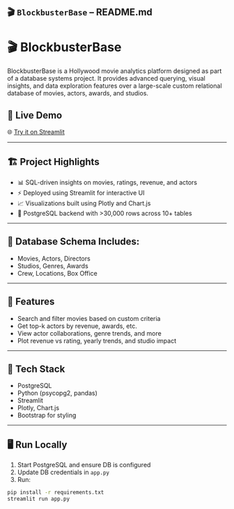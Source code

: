 ## 🎬 `BlockbusterBase` – README.md

# 🎬 BlockbusterBase

BlockbusterBase is a Hollywood movie analytics platform designed as part of a database systems project. It provides advanced querying, visual insights, and data exploration features over a large-scale custom relational database of movies, actors, awards, and studios.

## 🚀 Live Demo

🌐 [Try it on Streamlit](https://blockbusterbase-web-6kdkqhy5msfwqybgdmj7op.streamlit.app/)

---

## 🏗️ Project Highlights

- 📊 SQL-driven insights on movies, ratings, revenue, and actors
- ⚡ Deployed using Streamlit for interactive UI
- 📈 Visualizations built using Plotly and Chart.js
- 💾 PostgreSQL backend with >30,000 rows across 10+ tables

---

## 🧩 Database Schema Includes:

- Movies, Actors, Directors
- Studios, Genres, Awards
- Crew, Locations, Box Office

---

## 📁 Features

- Search and filter movies based on custom criteria
- Get top-k actors by revenue, awards, etc.
- View actor collaborations, genre trends, and more
- Plot revenue vs rating, yearly trends, and studio impact

---

## 🚀 Tech Stack

- PostgreSQL
- Python (psycopg2, pandas)
- Streamlit
- Plotly, Chart.js
- Bootstrap for styling

---

## 🖥️ Run Locally

1. Start PostgreSQL and ensure DB is configured
2. Update DB credentials in `app.py`
3. Run:

```bash
pip install -r requirements.txt
streamlit run app.py
